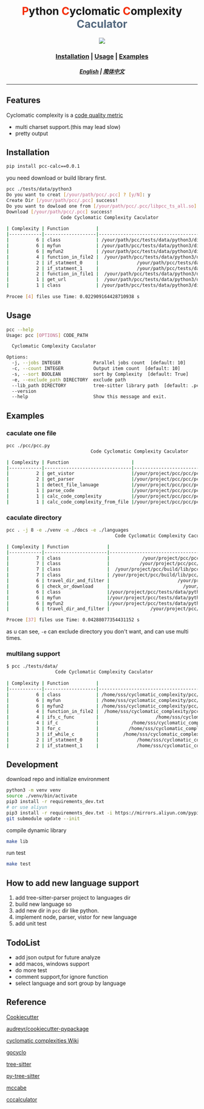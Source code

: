 <div align="center">
    <h1><span style="color:#F42C04;">P</span>ython <span style="color:#F42C04;">C</span>yclomatic <span style="color:#F42C04;">C</span>omplexity <span style="color:#53687E;">Caculator</span></h1>
    <img src="https://img.shields.io/static/v1?label=version&message=0.0.1&color=green">
    <h3>
        <a href="#Installation">Installation</a>
        <span> | </span>
        <a href="#Usage">Usage</a>
        <span> | </span>
        <a href="#Examples">Examples</a>
    </h3>
    <h5>
        <a href="./README.md">English</a>
        <span> | </span>
        <a href="./docs/README.zh-CN.md">简体中文</a>
    </h5>
</div>

***


## Features

Cyclomatic complexity is a [code quality metric](https://en.wikipedia.org/wiki/Software_metric)

- multi charset support.(this may lead slow)
- pretty output


## Installation

```bash
pip install pcc-calc==0.0.1
```

you need download or build library first.

```bash
pcc ./tests/data/python3 
Do you want to creat [/your/path/pcc/.pcc] ? [y/N]: y
Create Dir [/your/path/pcc/.pcc] success!
Do you want to dowload one from [/your/path/pcc/.pcc/libpcc_ts_all.so] ? [y/N]: y
Download [/your/path/pcc/.pcc] success!
                    Code Cyclomatic Complexity Caculator                                       
                                                                                                                 
| Complexity | Function          |                                                    File |
|------------|-------------------|---------------------------------------------------------|
|          6 | class             | /your/path/pcc/tests/data/python3/directory/class.py:15 |
|          6 | myfun             | /your/path/pcc/tests/data/python3/directory/class.py:32 |
|          6 | myfun2            | /your/path/pcc/tests/data/python3/directory/class.py:52 |
|          4 | function_in_file2 |  /your/path/pcc/tests/data/python3/directory/file2.py:1 |
|          2 | if_statment_0     |              /your/path/pcc/tests/data/python3/ifs.py:2 |
|          2 | if_statment_1     |              /your/path/pcc/tests/data/python3/ifs.py:8 |
|          2 | function_in_file1 |  /your/path/pcc/tests/data/python3/directory/file1.py:1 |
|          1 | get_url           |  /your/path/pcc/tests/data/python3/directory/class.py:7 |
|          1 | class             | /your/path/pcc/tests/data/python3/directory/class.py:12 |
                                                                                                                 
Procee [4] files use Time: 0.022909164428710938 s
```


## Usage

```bash
pcc --help
Usage: pcc [OPTIONS] CODE_PATH

  Cyclomatic Complexity Caculator

Options:
  -j, --jobs INTEGER            Parallel jobs count  [default: 10]
  -c, --count INTEGER           Output item count  [default: 10]
  -s, --sort BOOLEAN            sort by Complexity  [default: True]
  -e, --exclude_path DIRECTORY  exclude path
  --lib_path DIRECTORY          tree-sitter library path  [default: .pcc/]
  --version
  --help                        Show this message and exit.
```


## Examples

### caculate one file

```bash
pcc ./pcc/pcc.py
                               Code Cyclomatic Complexity Caculator

| Complexity | Function                       |                           File |
|------------|--------------------------------|--------------------------------|
|          2 | get_vistor                     |/your/project/pcc/pcc/pcc.py:19 |
|          2 | get_parser                     |/your/project/pcc/pcc/pcc.py:26 |
|          1 | detect_file_lanuage            |/your/project/pcc/pcc/pcc.py:14 |
|          1 | parse_code                     |/your/project/pcc/pcc/pcc.py:33 |
|          1 | calc_code_complexity           |/your/project/pcc/pcc/pcc.py:37 |
|          1 | calc_code_complexity_from_file |/your/project/pcc/pcc/pcc.py:49 |
```

### caculate directory

```bash
pcc . -j 8 -e ./venv -e ./docs -e ./languages
                                        Code Cyclomatic Complexity Caculator

| Complexity | Function              |                                                      File |
|------------|-----------------------|-----------------------------------------------------------|
|          7 | class                 |            /your/project/pcc/pcc/python/vistor_impl.py:94 |
|          7 | class                 |           /your/project/pcc/pcc/python/vistor_impl.py:117 |
|          7 | class                 |  /your/project/pcc/build/lib/pcc/python/vistor_impl.py:94 |
|          7 | class                 | /your/project/pcc/build/lib/pcc/python/vistor_impl.py:117 |
|          6 | travel_dir_and_filter |                         /your/project/pcc/pcc/utils.py:33 |
|          6 | check_or_download     |                           /your/project/pcc/pcc/cli.py:38 |
|          6 | class                 |/your/project/pcc/tests/data/python3/directory/class.py:15 |
|          6 | myfun                 |/your/project/pcc/tests/data/python3/directory/class.py:32 |
|          6 | myfun2                |/your/project/pcc/tests/data/python3/directory/class.py:52 |
|          6 | travel_dir_and_filter |               /your/project/pcc/build/lib/pcc/utils.py:33 |

Procee [37] files use Time: 0.04288077354431152 s
```

as u can see, `-e` can exclude directory you don't want, and can use multi times.

### multilang support

```bash
$ pcc ./tests/data/       
                  Code Cyclomatic Complexity Caculator                                       
                                                                                                                 
| Complexity | Function          |                                                                         File |
|------------|-------------------|------------------------------------------------------------------------------|
|          6 | class             | /home/sss/cyclomatic_complexity/pcc/tests/data/python3/directory/class.py:15 |
|          6 | myfun             | /home/sss/cyclomatic_complexity/pcc/tests/data/python3/directory/class.py:32 |
|          6 | myfun2            | /home/sss/cyclomatic_complexity/pcc/tests/data/python3/directory/class.py:52 |
|          4 | function_in_file2 |  /home/sss/cyclomatic_complexity/pcc/tests/data/python3/directory/file2.py:1 |
|          4 | ifs_c_func        |                     /home/sss/cyclomatic_complexity/pcc/tests/data/c/ifs.c:1 |
|          4 | if_c              |            /home/sss/cyclomatic_complexity/pcc/tests/data/c/directory/if.c:1 |
|          3 | for_c             |           /home/sss/cyclomatic_complexity/pcc/tests/data/c/directory/for.c:1 |
|          3 | if_while_c        |         /home/sss/cyclomatic_complexity/pcc/tests/data/c/directory/while.c:1 |
|          2 | if_statment_0     |              /home/sss/cyclomatic_complexity/pcc/tests/data/python3/ifs.py:2 |
|          2 | if_statment_1     |              /home/sss/cyclomatic_complexity/pcc/tests/data/python3/ifs.py:8 |
```

## Development

download repo and initialize environment

```bash
python3 -m venv venv
source ./venv/bin/activate
pip3 install -r requirements_dev.txt
# or use aliyun
pip3 install -r requirements_dev.txt -i https://mirrors.aliyun.com/pypi/simple/
git submodule update --init
```

compile dynamic library

```bash
make lib
```

run test

```bash
make test
```


## How to add new language support

1. add tree-sitter-parser project to languages dir
2. build new language so
3. add new dir in `pcc` dir like python.
4. implement node, parser, vistor for new language
5. add unit test

## TodoList

- add json output for future analyze
- add macos, windows support
- do more test
- comment support,for ignore function
- select language and sort group by language

## Reference

[Cookiecutter](https://github.com/audreyr/cookiecutter)  

[audreyr/cookiecutter-pypackage](https://github.com/audreyr/cookiecutter-pypackage)

[cyclomatic complexities Wiki](https://en.wikipedia.org/wiki/Cyclomatic_complexity)

[gocyclo](https://github.com/fzipp/gocyclo)

[tree-sitter](https://github.com/tree-sitter/tree-sitter)

[py-tree-sitter](https://github.com/tree-sitter/py-tree-sitter)

[mccabe](https://github.com/PyCQA/mccabe)

[cccalculator](https://github.com/xiaomizhou/cccalculator)




